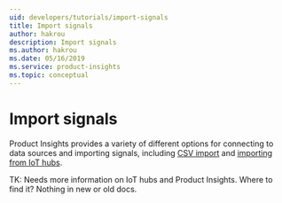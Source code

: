```yaml
---
uid: developers/tutorials/import-signals
title: Import signals
author: hakrou
description: Import signals
ms.author: hakrou
ms.date: 05/16/2019
ms.service: product-insights
ms.topic: conceptual
---
```


# Import signals  

Product Insights provides a variety of different options for connecting to data sources and importing signals,
including [CSV import](developers/downloads/tutorials/ingest) and [importing from IoT hubs]().

TK: Needs more information on IoT hubs and Product Insights. Where to find it? Nothing in new or old docs.